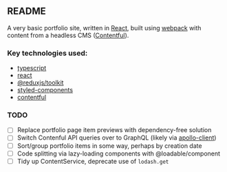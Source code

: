 ## README

A very basic portfolio site, written in [React](https://reactjs.org/), built using [webpack](https://webpack.js.org/) with content from a headless CMS ([Contentful](contentful.com/)).

### Key technologies used:

- [typescript](https://www.typescriptlang.org/)
- [react](https://reactjs.org/)
- [@reduxjs/toolkit](https://redux-toolkit.js.org/)
- [styled-components](https://styled-components.com/)
- [contentful](https://www.contentful.com/)

### TODO

- [ ] Replace portfolio page item previews with dependency-free solution
- [ ] Switch Contenful API queries over to GraphQL (likely via [apollo-client](https://www.npmjs.com/package/apollo-client))
- [ ] Sort/group portfolio items in some way, perhaps by creation date
- [ ] Code splitting via lazy-loading components with @loadable/component
- [ ] Tidy up ContentService, deprecate use of `lodash.get`
